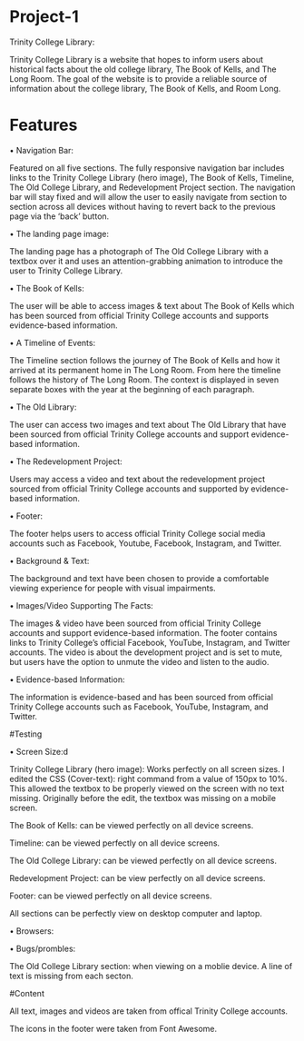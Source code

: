 # Project-1
Trinity College Library:

Trinity College Library is a website that hopes to inform users about historical facts about the old college library, The Book of Kells, and The Long Room. The goal of the website is to provide a reliable source of information about the college library, The Book of Kells, and Room Long.

# Features

•	Navigation Bar:

Featured on all five sections. The fully responsive navigation bar includes links to the Trinity College Library (hero image), The Book of Kells, Timeline, The Old College Library, and Redevelopment Project section. The navigation bar will stay fixed and will allow the user to easily navigate from section to section across all devices without having to revert back to the previous page via the ‘back’ button.

•	The landing page image:

The landing page has a photograph of The Old College Library with a textbox over it and uses an attention-grabbing animation to introduce the user to Trinity College Library.

•	The Book of Kells:

The user will be able to access images & text about The Book of Kells which has been sourced from official Trinity College accounts and supports evidence-based information.

• A Timeline of Events:

The Timeline section follows the journey of The Book of Kells and how it arrived at its permanent home in The Long Room. From here the timeline follows the history of The Long Room. The context is displayed in seven separate boxes with the year at the beginning of each paragraph.

• The Old Library:

The user can access two images and text about The Old Library that have been sourced from official Trinity College accounts and support evidence-based information.

• The Redevelopment Project:

Users may access a video and text about the redevelopment project sourced from official Trinity College accounts and supported by evidence-based information.

• Footer:

The footer helps users to access official Trinity College social media accounts such as Facebook, Youtube, Facebook, Instagram, and Twitter.

• Background & Text:

The background and text have been chosen to provide a comfortable viewing experience for people with visual impairments.

• Images/Video Supporting The Facts:

The images & video have been sourced from official Trinity College accounts and support evidence-based information. The footer contains links to Trinity College’s official Facebook, YouTube, Instagram, and Twitter accounts. The video is about the development project and is set to mute, but users have the option to unmute the video and listen to the audio.

• Evidence-based Information:

The information is evidence-based and has been sourced from official Trinity College accounts such as Facebook, YouTube, Instagram, and Twitter.

#Testing

• Screen Size:d

Trinity College Library (hero image): Works perfectly on all screen sizes. I edited the CSS (Cover-text): right command from a value of 150px to 10%. This allowed the textbox to be properly viewed on the screen with no text missing. Originally before the edit, the textbox was missing on a mobile screen.

The Book of Kells: can be viewed perfectly on all device screens.

Timeline: can be viewed perfectly on all device screens.

The Old College Library: can be viewed perfectly on all device screens.

Redevelopment Project: can be view perfectly on all device screens.

Footer: can be viewed perfectly on all device screens.

All sections can be perfectly view on desktop computer and laptop.



• Browsers:

• Bugs/prombles:

The Old College Library section: when viewing on a moblie device. A line of text is missing from each secton.

#Content

All text, images and videos are taken from offical Trinity College accounts. 

The icons in the footer were taken from Font Awesome.








